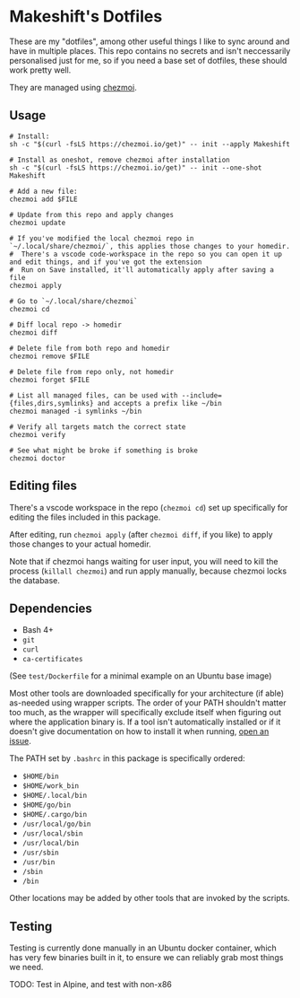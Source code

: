 # Makeshift's Dotfiles

These are my "dotfiles", among other useful things I like to sync around and have in multiple places. This repo contains no secrets and isn't neccessarily personalised just for me, so if you need a base set of dotfiles, these should work pretty well.

They are managed using [chezmoi](https://www.chezmoi.io/).

## Usage

```shell
# Install:
sh -c "$(curl -fsLS https://chezmoi.io/get)" -- init --apply Makeshift

# Install as oneshot, remove chezmoi after installation
sh -c "$(curl -fsLS https://chezmoi.io/get)" -- init --one-shot Makeshift

# Add a new file:
chezmoi add $FILE

# Update from this repo and apply changes
chezmoi update

# If you've modified the local chezmoi repo in `~/.local/share/chezmoi/`, this applies those changes to your homedir.
#  There's a vscode code-workspace in the repo so you can open it up and edit things, and if you've got the extension
#  Run on Save installed, it'll automatically apply after saving a file
chezmoi apply

# Go to `~/.local/share/chezmoi`
chezmoi cd

# Diff local repo -> homedir
chezmoi diff

# Delete file from both repo and homedir
chezmoi remove $FILE

# Delete file from repo only, not homedir
chezmoi forget $FILE

# List all managed files, can be used with --include={files,dirs,symlinks} and accepts a prefix like ~/bin
chezmoi managed -i symlinks ~/bin

# Verify all targets match the correct state
chezmoi verify

# See what might be broke if something is broke
chezmoi doctor
```

## Editing files

There's a vscode workspace in the repo (`chezmoi cd`) set up specifically for editing the files included in this package.

After editing, run `chezmoi apply` (after `chezmoi diff`, if you like) to apply those changes to your actual homedir.

Note that if chezmoi hangs waiting for user input, you will need to kill the process (`killall chezmoi`) and run apply manually, because chezmoi locks the database.

## Dependencies

* Bash 4+
* `git`
* `curl`
* `ca-certificates`

(See `test/Dockerfile` for a minimal example on an Ubuntu base image)

Most other tools are downloaded specifically for your architecture (if able) as-needed using wrapper scripts. The order of your PATH shouldn't matter too much, as the wrapper will specifically exclude itself when figuring out where the application binary is. If a tool isn't automatically installed or if it doesn't give documentation on how to install it when running, [open an issue](https://github.com/Makeshift/dotfiles/issues).

The PATH set by `.bashrc` in this package is specifically ordered:

* `$HOME/bin`
* `$HOME/work_bin`
* `$HOME/.local/bin`
* `$HOME/go/bin`
* `$HOME/.cargo/bin`
* `/usr/local/go/bin`
* `/usr/local/sbin`
* `/usr/local/bin`
* `/usr/sbin`
* `/usr/bin`
* `/sbin`
* `/bin`

Other locations may be added by other tools that are invoked by the scripts.

## Testing

Testing is currently done manually in an Ubuntu docker container, which has very few binaries built in it, to ensure we can reliably grab most things we need.

TODO: Test in Alpine, and test with non-x86

